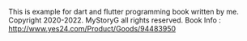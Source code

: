 This is example for dart and flutter programming book written by me.
Copyright 2020-2022. MyStoryG all rights reserved.
Book Info : http://www.yes24.com/Product/Goods/94483950
